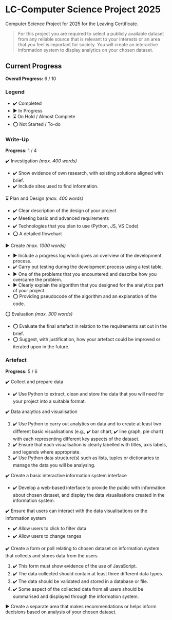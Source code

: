 # LC-Computer Science Project 2025
Computer Science Project for 2025 for the Leaving Certificate.

> For this project you are required to select a publicly available dataset from any reliable source that is relevant to your interests or an area that you feel is important for society. You will create an interactive information system to display analytics on your chosen dataset.

## Current Progress

**Overall Progress:** 6 / 10

### Legend
- ✔️ Completed
- ▶  In Progress
- ⌛ On Hold / Almost Complete
- ⭕ Not Started / To-do

### Write-Up

**Progress:** 1 / 4

✔️ Investigation *(max. 400 words)*
- ✔️ Show evidence of own research, with existing solutions aligned with brief.
- ✔️ Include sites used to find information.

⌛ Plan and Design *(max. 400 words)*
- ✔️ Clear description of the design of your project
- ✔️ Meeting basic and advanced requirements
- ✔️ Technologies that you plan to use (Python, JS, VS Code)
- ⭕ A detailed flowchart

▶ Create *(max. 1000 words)*
- ▶ Include a progress log which gives an overview of the development process.
- ✔️ Carry out testing during the development process using a test table.
- ▶ One of the problems that you encountered and describe how you overcame the problem.
- ▶ Clearly explain the algorithm that you designed for the analytics part of your project.
- ⭕ Providing pseudocode of the algorithm and an explanation of the code.

⭕ Evaluation *(max. 300 words)*
- ⭕ Evaluate the final artefact in relation to the requirements set out in the brief.
- ⭕ Suggest, with justification, how your artefact could be improved or iterated upon in the future.


### Artefact

**Progress:** 5 / 6

✔️ Collect and prepare data
- ✔️ Use Python to extract, clean and store the data that you will need for your project into a suitable format.

✔️ Data analytics and visualisation 
1. ✔️ Use Python to carry out analytics on data and to create at least two different basic visualisations (e.g., ✔️ bar chart,  ✔️ line graph, pie chart) with each representing different key aspects of the dataset.
2. ✔️ Ensure that each visualisation is clearly labelled with titles, axis labels, and legends where appropriate.
3. ✔️ Use Python data structure(s) such as lists, tuples or dictionaries to manage the data you will be analysing. 

✔️ Create a basic interactive information system interface
- ✔️ Develop a web-based interface to provide the public with information about chosen dataset, and display the data visualisations created in the information system. 

✔️ Ensure that users can interact with the data visualisations on the information system 

- ✔️ Allow users to click to filter data
- ✔️ Allow users to change ranges

✔️ Create a form or poll relating to chosen dataset on information system that collects and stores data from the users

1. ✔️ This form must show evidence of the use of JavaScript.
2. ✔️ The data collected should contain at least three different data types.
3. ✔️ The data should be validated and stored in a database or file. 
4. ✔️ Some aspect of the collected data from all users should be summarised and displayed through the information system. 

▶ Create a separate area that makes recommendations or helps inform decisions based on analysis of your chosen dataset.
